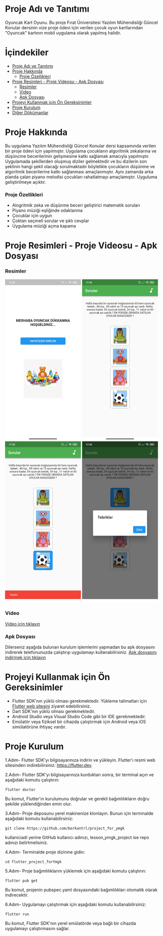 # Proje Adı ve Tanıtımı

 Oyuncak Kart Oyunu. Bu proje Fırat Üniversitesi Yazılım Mühendisliği Güncel Konular dersinin vize proje ödevi için verilen çocuk oyun kartlarından "Oyuncak" kartının mobil uygulama olarak yapılmış halidir.

# İçindekiler

- [Proje Adı ve Tanıtımı](#proje-adı-ve-tanıtımı)
- [Proje Hakkında](#proje-hakkında)
  - [Proje Özellikleri](#proje-özellikleri)
- [Proje Resimleri - Proje Videosu - Apk Dosyası](#proje-resimleri---proje-videosu---apk-dosyası)
  - [Resimler](#resimler)
  - [Video](#video)
  - [Apk Dosyası](#apk-dosyası)
- [Projeyi Kullanmak için Ön Gereksinimler](#projeyi-kullanmak-için-ön-gereksinimler)
- [Proje Kurulum](#proje-kurulum)
- [Diğer Dökümanlar](#diğer-dökümanlar)



# Proje Hakkında

Bu uygulama Yazılım Mühendisliği Güncel Konular dersi kapsamında verilen bir proje ödevi için yapılmıştır. Uygulama çocukların algoritmik zekalarına ve düşüncme becerilerinin gelişmesine katkı sağlamak amacıyla yapılmıştır. Uygulamada şekillerden oluşmuş diziler gelmektedir ve bu dizilerin son şeklinin hangi şekil olacağı sorulmaktadır böylelikle çocukların düşünme ve algoritmik becerilerine katkı sağlanması amaçlanmıştır. Aynı zamanda arka planda çalan piyano melodisi çocukları rahatlatmayı amaçlamıştır. Uyguluma geliştirilmeye açıktır.


### Proje Özellikleri
- Alogritmik zeka ve düşünme beceri geliştirici matematik soruları
- Piyano müziği eşliğinde odaklanma
- Çocuklar için uygun
- Çoktan seçmeli sorular ve şıklı cevplar
- Uygulama müziği açma kapama


# Proje Resimleri - Proje Videosu - Apk Dosyası
### Resimler
<img src="media/image5.jpeg" alt="Ana Menü Ekran Görüntüsü" width="250"> <img src="media/image4.jpeg" alt="Soru Ekranı" width="250">  <img src="media/image1.jpeg" alt="Soru Ekranı" width="250"> <img src="media/image2.jpeg" alt="Soru Ekranı" width="250">
### Video
<a href="https://drive.google.com/file/d/1Svl8SNFnR3INf3du_-P6E67xWnWmIiZR/view" target="_blank" onclick="window.open(https://drive.google.com/file/d/1Svl8SNFnR3INf3du_-P6E67xWnWmIiZR/view); return false;">Video için tıklayın</a> 
### Apk Dosyası
Dilerseniz aşağıda bulunan kurulum işlemlerini yapmadan bu apk dosyasını indirerek telefonunuzda çalıştırıp uygulamayı kullanabilirsiniz.
<a href="apk_file/app-release.apk" target="_blank" onclick="window.open('apk_file/app-release.apk'); return false;">  Apk dosyasını indirmek için tıklayın</a>



# Projeyi Kullanmak için Ön Gereksinimler

- Flutter SDK'nın yüklü olması gerekmektedir. Yükleme talimatları için [Flutter web sitesini](https://flutter.dev) ziyaret edebilirsiniz.
- Dart SDK'nın yüklü olması gerekmektedir.
- Android Studio veya Visual Studio Code gibi bir IDE gerekmektedir.
- Emülatör veya fiziksel bir cihazda çalıştırmak için Android veya iOS simülatörüne ihtiyaç vardır.

# Proje Kurulum
1.Adım- Flutter SDK'yı bilgisayarınıza indirin ve yükleyin. Flutter'ı resmi web sitesinden indirebilirsiniz: https://flutter.dev.

2.Adım- Flutter SDK'yı bilgisayarınıza kurduktan sonra, bir terminal açın ve aşağıdaki komutu çalıştırın:

`flutter doctor`

Bu komut, Flutter'ın kurulumunu doğrular ve gerekli bağımlılıkların doğru şekilde yüklendiğinden emin olur.

3.Adım- Proje deposunu yerel makinenize klonlayın. Bunun için terminalde aşağıdaki komutu kullanabilirsiniz:

`git clone https://github.com/berkantrl/project_for_ymgk`

kullaniciadi yerine GitHub kullanıcı adınızı, lesson_ymgk_project ise repo adınızı belirtmelisiniz.

4.Adım- Terminalde proje dizinine gidin:

`cd flutter_project_forYmgk`

5.Adım- Proje bağımlılıklarını yüklemek için aşağıdaki komutu çalıştırın:

`flutter pub get`

Bu komut, projenin pubspec.yaml dosyasındaki bağımlılıkları otomatik olarak indirecektir.

6.Adım- Uygulamayı çalıştırmak için aşağıdaki komutu kullanabilirsiniz:

`flutter run`

Bu komut, Flutter SDK'nın yerel emülatörde veya bağlı bir cihazda uygulamayı çalıştırmasını sağlar.

